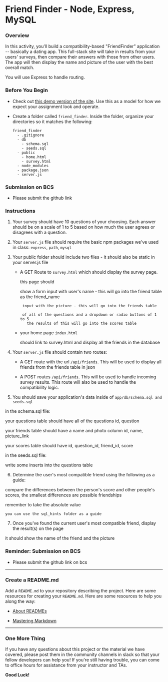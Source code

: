 # Friend Finder - Node, Express, MySQL

### Overview

In this activity, you'll build a compatibility-based "FriendFinder" application -- basically a dating app. This full-stack site will take in results from your users' surveys, then compare their answers with those from other users. The app will then display the name and picture of the user with the best overall match.

You will use Express to handle routing.

### Before You Begin

* Check out [this demo version of the site](https://friend-finder-fsf.herokuapp.com/). Use this as a model for how we expect your assignment look and operate.

* Create a folder called `friend_finder`. Inside the folder, organize your directories so it matches the following:

  ```
  friend_finder
    - .gitignore
    - db
      - schema.sql
      - seeds.sql
    - public
      - home.html
      - survey.html
    - node_modules
    - package.json
    - server.js
  ```

### Submission on BCS

* Please submit the github link

### Instructions

1. Your survey should have 10 questions of your choosing. Each answer should be on a scale of 1 to 5 based on how much the user agrees or disagrees with a question.

2. Your `server.js` file should require the basic npm packages we've used in class: `express`, `path`, `mysql`

3. Your public folder should include two files - it should also be static in your server.js file

   * A GET Route to `survey.html` which should display the survey page.

      this page should 

        show a form 
          input with user's name - this will go into the friend table as the friend_name

          input with the picture - this will go into the friends table

          of all of the questions and a dropdown or radio buttons of 1 to 5
            the results of this will go into the scores table

   * your home page `index.html`

      should link to survey.html and display all the friends in the database

4. Your `server.js` file should contain two routes:

   * A GET route with the url `/api/friends`. This will be used to display all friends from the friends table in json

   * A POST routes `/api/friends`. This will be used to handle incoming survey results. This route will also be used to handle the compatibility logic.

5. You should save your application's data inside of `app/db/schema.sql and seeds.sql`

in the schema.sql file:
  
  your questions table should have all of the questions
    id, question

  your friends table should have a name and photo column
    id, name, picture_link

  your scores table should have 
    id, question_id, friend_id, score

in the seeds.sql file:
  
  write some inserts into the questions table


6. Determine the user's most compatible friend using the following as a guide:

  compare the differences between the person's score and other people's scores, the smallest differences are possible friendships

  remember to take the absolute value

    you can use the sql_hints folder as a guide

7. Once you've found the current user's most compatible friend, display the result(s) on the page
  
  it should show the name of the friend and the picture

### Reminder: Submission on BCS

* Please submit the github link on bcs

---

### Create a README.md

Add a `README.md` to your repository describing the project. Here are some resources for creating your `README.md`. Here are some resources to help you along the way:

* [About READMEs](https://help.github.com/articles/about-readmes/)

* [Mastering Markdown](https://guides.github.com/features/mastering-markdown/)

- - -

### One More Thing

If you have any questions about this project or the material we have covered, please post them in the community channels in slack so that your fellow developers can help you! If you're still having trouble, you can come to office hours for assistance from your instructor and TAs.

**Good Luck!**